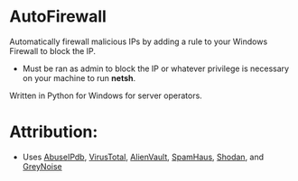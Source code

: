 # AutoFirewall
Automatically firewall malicious IPs by adding a rule to your Windows Firewall to block the IP.
- Must be ran as admin to block the IP or whatever privilege is necessary on your machine to run **netsh**.

Written in Python for Windows for server operators.

# Attribution:
- Uses [AbuseIPdb](https://abuseipdb.com), [VirusTotal](https://virustotal.com), [AlienVault](https://otx.alienvault.com), [SpamHaus](https://spamhaus.org), [Shodan](https://shodan.io), and [GreyNoise](https://greynoise.io)
